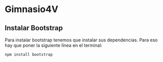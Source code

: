 # Gimnasio4V

## Instalar Bootstrap

Para instalar bootstrap tenemos que instalar sus dependencias. Para eso hay que poner la siguiente línea en el terminal:

```bash
npm install bootstrap
```
